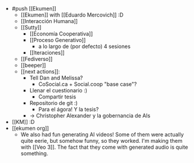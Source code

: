 - #push [[Ekumen]]
  - [[Ekumen]] with [[Eduardo Mercovich]] :D
  - [[Interacción Humana]]
  - [[Sutty]]
    - [[Economía Cooperativa]]
    - [[Proceso Generativo]]
      - a lo largo de (por defecto) 4 sesiones
    - [[Iteraciones]]
  - [[Fediverso]]
  - [[beeper]]
  - [[next actions]]:
    - Tell Dan and Melissa?
      - CoSocial.ca + Social.coop "base case"?
    - Llenar el cuestionario :)
      - Compartir tesis
    - Repositorio de git :)
      - Para el ágora! Y la tesis?
    - -> Christopher Alexander y la gobernancia de AIs
- [[KM]] :D
- [[ekumen org]]
    * We also had fun generating AI videos! Some of them were actually quite eerie, but somehow funny, so they worked. I'm making them with [[Veo 3]]. The fact that they come with generated audio is quite something.
